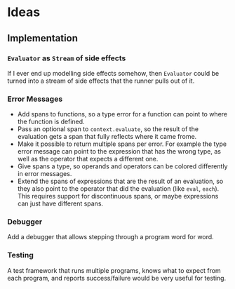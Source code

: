 # Ideas

## Implementation

### `Evaluator` as `Stream` of side effects

If I ever end up modelling side effects somehow, then `Evaluator` could be turned into a stream of side effects that the runner pulls out of it.

### Error Messages

- Add spans to functions, so a type error for a function can point to where the function is defined.
- Pass an optional span to `context.evaluate`, so the result of the evaluation gets a span that fully reflects where it came frome.
- Make it possible to return multiple spans per error. For example the type error message can point to the expression that has the wrong type, as well as the operator that expects a different one.
- Give spans a type, so operands and operators can be colored differently in error messages.
- Extend the spans of expressions that are the result of an evaluation, so they also point to the operator that did the evaluation (like `eval`, `each`). This requires support for discontinuous spans, or maybe expressions can just have different spans.

### Debugger

Add a debugger that allows stepping through a program word for word.

### Testing

A test framework that runs multiple programs, knows what to expect from each program, and reports success/failure would be very useful for testing.
